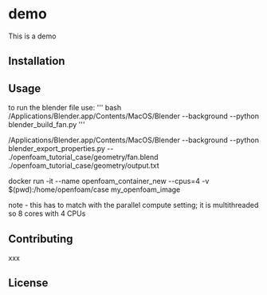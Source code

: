 # demo

This is a demo

## Installation



## Usage
to run the blender file use: 
''' bash
/Applications/Blender.app/Contents/MacOS/Blender --background --python blender_build_fan.py
''' 

/Applications/Blender.app/Contents/MacOS/Blender --background --python blender_export_properties.py -- ./openfoam_tutorial_case/geometry/fan.blend ./openfoam_tutorial_case/geometry/output.txt


docker run -it --name openfoam_container_new --cpus=4 -v $(pwd):/home/openfoam/case my_openfoam_image

note - this has to match with the parallel compute setting; it is multithreaded so 8 cores with 4 CPUs

## Contributing

xxx

## License

